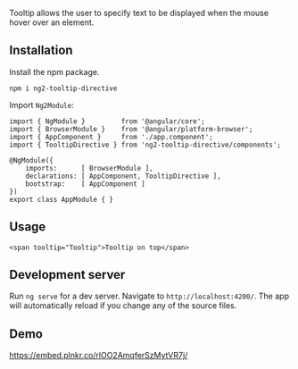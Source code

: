 Tooltip allows the user to specify text to be displayed when the mouse hover over an element.

## Installation

Install the npm package.

    npm i ng2-tooltip-directive
        
Import `Ng2Module`:

    import { NgModule }         from '@angular/core';
    import { BrowserModule }    from '@angular/platform-browser';
    import { AppComponent }     from './app.component';
    import { TooltipDirective } from 'ng2-tooltip-directive/components';
     
    @NgModule({
        imports:      [ BrowserModule ],
        declarations: [ AppComponent, TooltipDirective ],
        bootstrap:    [ AppComponent ]
    })
    export class AppModule { } 

## Usage
    
    <span tooltip="Tooltip">Tooltip on top</span>

## Development server
Run `ng serve` for a dev server. Navigate to `http://localhost:4200/`. The app will automatically reload if you change any of the source files.

## Demo
https://embed.plnkr.co/rlOO2AmqferSzMytVR7j/
